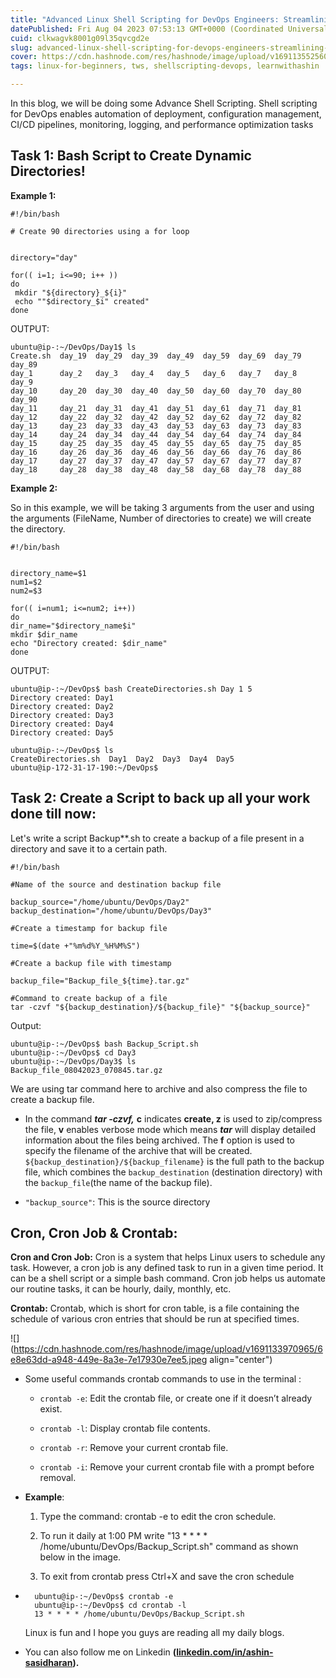 ```yaml
---
title: "Advanced Linux Shell Scripting for DevOps Engineers: Streamlining Automation and Optimization"
datePublished: Fri Aug 04 2023 07:53:13 GMT+0000 (Coordinated Universal Time)
cuid: clkwagvk8001g09l35qvcgd2e
slug: advanced-linux-shell-scripting-for-devops-engineers-streamlining-automation-and-optimization
cover: https://cdn.hashnode.com/res/hashnode/image/upload/v1691135525607/4e88ad31-9946-4ebd-90f7-f90e4c18d811.png
tags: linux-for-beginners, tws, shellscripting-devops, learnwithashin

---
```


In this blog, we will be doing some Advance Shell Scripting. Shell scripting for DevOps enables automation of deployment, configuration management, CI/CD pipelines, monitoring, logging, and performance optimization tasks

## **Task 1: Bash Script to Create Dynamic Directories!**

**Example 1:**

```plaintext
#!/bin/bash

# Create 90 directories using a for loop


directory="day"

for(( i=1; i<=90; i++ ))
do
 mkdir "${directory}_${i}"
 echo ""$directory_$i" created"
done
```

OUTPUT:

```plaintext
ubuntu@ip-:~/DevOps/Day1$ ls
Create.sh  day_19  day_29  day_39  day_49  day_59  day_69  day_79  day_89
day_1      day_2   day_3   day_4   day_5   day_6   day_7   day_8   day_9
day_10     day_20  day_30  day_40  day_50  day_60  day_70  day_80  day_90
day_11     day_21  day_31  day_41  day_51  day_61  day_71  day_81
day_12     day_22  day_32  day_42  day_52  day_62  day_72  day_82
day_13     day_23  day_33  day_43  day_53  day_63  day_73  day_83
day_14     day_24  day_34  day_44  day_54  day_64  day_74  day_84
day_15     day_25  day_35  day_45  day_55  day_65  day_75  day_85
day_16     day_26  day_36  day_46  day_56  day_66  day_76  day_86
day_17     day_27  day_37  day_47  day_57  day_67  day_77  day_87
day_18     day_28  day_38  day_48  day_58  day_68  day_78  day_88
```

**Example 2:**

So in this example, we will be taking 3 arguments from the user and using the arguments (FileName, Number of directories to create) we will create the directory.

```plaintext
#!/bin/bash


directory_name=$1
num1=$2
num2=$3

for(( i=num1; i<=num2; i++))
do
dir_name="$directory_name$i"
mkdir $dir_name
echo "Directory created: $dir_name"
done
```

OUTPUT:

```plaintext
ubuntu@ip-:~/DevOps$ bash CreateDirectories.sh Day 1 5
Directory created: Day1
Directory created: Day2
Directory created: Day3
Directory created: Day4
Directory created: Day5

ubuntu@ip-:~/DevOps$ ls
CreateDirectories.sh  Day1  Day2  Day3  Day4  Day5
ubuntu@ip-172-31-17-190:~/DevOps$
```

## **Task 2: Create a Script to back up all your work done till now:**

Let's write a script Backup\*\*.sh to create a backup of a file present in a directory and save it to a certain path.

```plaintext
#!/bin/bash

#Name of the source and destination backup file

backup_source="/home/ubuntu/DevOps/Day2"
backup_destination="/home/ubuntu/DevOps/Day3"

#Create a timestamp for backup file

time=$(date +"%m%d%Y_%H%M%S")

#Create a backup file with timestamp

backup_file="Backup_file_${time}.tar.gz"

#Command to create backup of a file
tar -czvf "${backup_destination}/${backup_file}" "${backup_source}"
```

Output:

```plaintext
ubuntu@ip-:~/DevOps$ bash Backup_Script.sh
ubuntu@ip-:~/DevOps$ cd Day3
ubuntu@ip-:~/DevOps/Day3$ ls
Backup_file_08042023_070845.tar.gz
```

We are using tar command here to archive and also compress the file to create a backup file.

* In the command ***tar -czvf,*** **c** indicates **create, z** is used to zip/compress the file, **v** enables verbose mode which means ***tar*** will display detailed information about the files being archived. The **f** option is used to specify the filename of the archive that will be created. `${backup_destination}/${backup_filename}` is the full path to the backup file, which combines the `backup_destination` (destination directory) with the `backup_file`(the name of the backup file).
    
* `"backup_source"`: This is the source directory
    

## **Cron, Cron Job & Crontab:**

**Cron and Cron Job:** Cron is a system that helps Linux users to schedule any task. However, a cron job is any defined task to run in a given time period. It can be a shell script or a simple bash command. Cron job helps us automate our routine tasks, it can be hourly, daily, monthly, etc.

**Crontab:** Crontab, which is short for cron table, is a file containing the schedule of various cron entries that should be run at specified times.

![](https://cdn.hashnode.com/res/hashnode/image/upload/v1691133970965/6e8e63dd-a948-449e-8a3e-7e17930e7ee5.jpeg align="center")

* Some useful commands crontab commands to use in the terminal :
    
    * `crontab -e`: Edit the crontab file, or create one if it doesn’t already exist.
        
    * `crontab -l`: Display crontab file contents.
        
    * `crontab -r`: Remove your current crontab file.
        
    * `crontab -i`: Remove your current crontab file with a prompt before removal.
        
* **Example**:
    
    1. Type the command: crontab -e to edit the cron schedule.
        
    2. To run it daily at 1:00 PM write "13 \* \* \* \* /home/ubuntu/DevOps/Backup\_Script.sh" command as shown below in the image.
        
    3. To exit from crontab press Ctrl+X and save the cron schedule
        
* ```plaintext
    ubuntu@ip-:~/DevOps$ crontab -e
    ubuntu@ip-:~/DevOps$ cd crontab -l
    13 * * * * /home/ubuntu/DevOps/Backup_Script.sh
    ```
    
    Linux is fun and I hope you guys are reading all my daily blogs.
    
* You can also follow me on Linkedin **(**[**linkedin.com/in/ashin-sasidharan**](http://linkedin.com/in/ashin-sasidharan)**).**